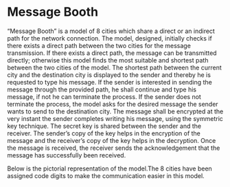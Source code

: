 # Message Booth
“Message Booth” is a model of 8 cities which share a direct or an indirect path for the network connection. The model, designed, initially checks if there exists a direct path between the two cities for the message transmission. If there exists a direct path, the message can be transmitted directly; otherwise this model finds the most suitable and shortest path between the two cities of the model. The shortest path between the current city and the destination city  is displayed to the sender and thereby he is requested to type his message. If the sender is interested in sending the message through the provided path, he shall continue and type his message, if not he can terminate the process. If the sender does not terminate the process, the model asks for the desired message the sender wants to send to the destination city. The message shall be encrypted at the very instant the sender completes writing his message, using the symmetric key technique. The secret key is shared between the sender and the receiver. The sender’s copy of the key helps in the encryption of the message and the receiver’s copy of the key helps in the decryption. Once the message is received, the receiver sends the acknowledgement that the message has successfully been received.  

Below is the pictorial representation of the model.The 8 cities have been assigned code digits to make the communication easier in this model. 

